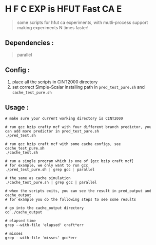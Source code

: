 # H F C EXP is  HFUT Fast CA E

> some scripts for hfut ca experiments, with mutli-process support making experiments N times faster!

## Dependencies :

> parallel

## Config :
1. place all the scripts in CINT2000 directory
2. set correct Simple-Scalar installing path in `pred_test_pure.sh` and `cache_test_pure.sh`

## Usage :

```
# make sure your current working directory is CINT2000

# run gcc bzip crafty mcf with four different branch predictor, you can add more predictor in pred_test_pure.sh
./pred_test.sh 

# run gcc bzip craft mcf with some cache configs, see cache_test_pure.sh
./cache_test.sh

# run a single program which is one of {gcc bzip craft mcf}
# for example, we only want to run gcc
./pred_test_pure.sh | grep gcc | parallel
 
# the same as cache simulation
./cache_test_pure.sh | grep gcc | parallel

# when the scripts exits, you can see the result in pred_output and cache_output
# for example you do the following steps to see some results

# go into the cache_output directory
cd ./cache_output

# elapsed time
grep --with-file 'elapsed' craft*err

# misses
grep --with-file 'misses' gcc*err

```
